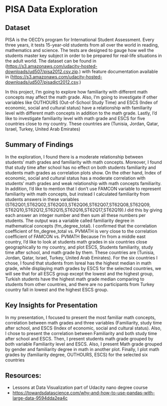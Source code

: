 # PISA Data Exploration
## Dataset
PISA is the OECD’s program for International Student Assessment. Every three years, it tests 15-year-old students from all over the world in reading, mathematics and science. The tests are designed to gauge how well the students master key subject in order to be prepared for real-life situations in the adult world. 
The dataset can be found in (https://s3.amazonaws.com/udacity-hosted-downloads/ud507/pisa2012.csv.zip.) with feature documentation available in (https://s3.amazonaws.com/udacity-hosted-downloads/ud507/pisadict2012.csv.)

In this project, I’m going to explore how familiarity with different math concepts may affect the math grade. Also, I’m going to investigate if other variables like OUTHOURS (Out-of-School Study Time) and  ESCS (Index of economic, social and cultural status) have a relationship with familiarity level with different math concepts in addition to the math grade. 
Lastly, I’d like to investigate familiarity level with math grade and ESCS for five countries close to my country. These countries are (Tunisia, Jordan, Qatar, Israel, Turkey, United Arab Emirates)

## Summary of Findings
In the exploration, I found there is a moderate relationship between students’ math grades and familiarity with math concepts. Moreover, I found that study time after school has no effect on both students familiarity and students math grades as correlation plots show. On the other hand, Index of economic, social and cultural status has a moderate correlation with students’ math grades and weak relationship with math concepts familiarity. 
In addition, I’d like to mention that I don’t use FAMCON variable to represent familiarity with math concepts, but instead I calculated familiarity from students answers in these variables (ST62Q01,ST62Q02,ST62Q03,ST62Q06,ST62Q07,ST62Q08,ST62Q09,
ST62Q10,ST62Q12,ST62Q15,ST62Q16,ST62Q17,ST62Q19).I did this by giving each answer an integer number and then sum all these numbers per students. The output was a variable called familiarity degree in mathematical concepts (fm_degree_total). I confirmed that the correlation coefficient of fm_degree_total vs. PVMATH is very close to the correlation coefficient of FAMCON vs. PVMATH
Because I’m from a middle east country, I’d like to look at students math grades in six countries close geographically to my country, and plot ESCS, Students familiarity, study time after school, and math grade by them. These countries are (Tunisia, Jordan, Qatar, Israel, Turkey, United Arab Emirates). 
For the six countries I chose, I found that students from Isreal has the highest median in math grade, while displaying math grades by ESCS for the selected countries, we will see that for all ESCS group except the lowest and the highest group, Turkish students have the highest math grade median comparing to students from other countries, and there are no participants from Turkey country fall in lowest and the highest ESCS group. 


## Key Insights for Presentation
In my presentation, I focused to present the most familiar math concepts, correlation between math grades and three variables (Familiarity, study time after school, and ESCS (Index of economic, social and cultural status). Also, I chose to present the correlation between Familiarity and both study time after school and ESCS. 
Then, I present students math grade grouped by both variable Familiarity level and ESCS.  Also, I present Math grade grouped by gender and familiarity degree in math in another plot. Finally, I plot math grades by (familiarity degree, OUTHOURS, ESCS) for the selected six countries 


## Resources:
- Lessons at Data Visualization part of Udacity nano degree course
-	https://towardsdatascience.com/why-and-how-to-use-pandas-with-large-data-9594dda2ea4c







